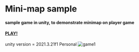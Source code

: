 # Mini-map sample
#### sample game in unity, to demonstrate minimap on player game
#### [PLAY!](https://tommy-bar.itch.io/mini-map-sample)
unity version = 2021.3.21f1 Personal <DX11>
![game1](https://github.com/GameDev-Tommy-Bar/mini-map-sample/blob/c70450dfa983eb81f84b92398ec3bdfd1f46da7c/Assets/minimap.PNG)  


